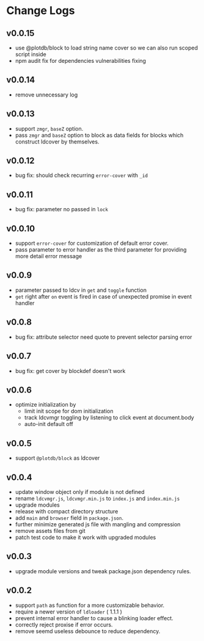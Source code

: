 # Change Logs

## v0.0.15

 - use @plotdb/block to load string name cover so we can also run scoped script inside
 - npm audit fix for dependencies vulnerabilities fixing


## v0.0.14

 - remove unnecessary log


## v0.0.13

 - support `zmgr`, `baseZ` option.
 - pass `zmgr` and `baseZ` option to block as data fields for blocks which construct ldcover by themselves.


## v0.0.12

 - bug fix: should check recurring `error-cover` with `_id`


## v0.0.11

 - bug fix: parameter no passed in `lock`


## v0.0.10

 - support `error-cover` for customization of default error cover.
 - pass parameter to error handler as the third parameter for providing more detail error message


## v0.0.9

 - parameter passed to ldcv in `get` and `toggle` function
 - `get` right after `on` event is fired in case of unexpected promise in event handler


## v0.0.8

 - bug fix: attribute selector need quote to prevent selector parsing error


## v0.0.7

 - bug fix: get cover by blockdef doesn't work


## v0.0.6

 - optimize initialization by
   - limit init scope for dom initialization
   - track ldcvmgr toggling by listening to click event at document.body
   - auto-init default off


## v0.0.5

 - support `@plotdb/block` as ldcover


## v0.0.4

 - update window object only if module is not defined
 - rename `ldcvmgr.js`, `ldcvmgr.min.js` to `index.js` and `index.min.js`
 - upgrade modules
 - release with compact directory structure
 - add `main` and `browser` field in `package.json`.
 - further minimize generated js file with mangling and compression
 - remove assets files from git
 - patch test code to make it work with upgraded modules


## v0.0.3

 - upgrade module versions and tweak package.json dependency rules.


## v0.0.2

 - support `path` as function for a more customizable behavior.
 - require a newer version of `ldloader` ( 1.1.1 )
 - prevent internal error handler to cause a blinking loader effect.
 - correctly reject proxise if error occurs.
 - remove seemd useless debounce to reduce dependency.
